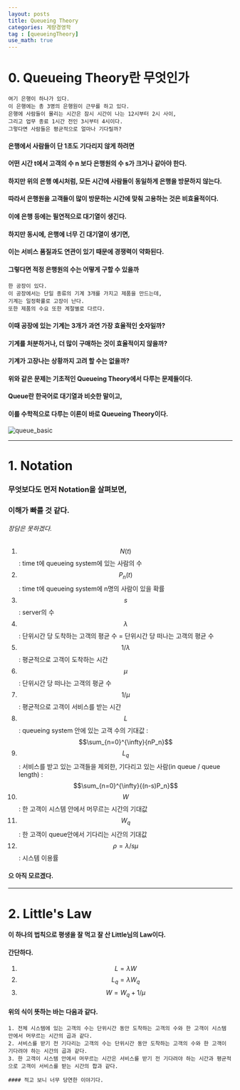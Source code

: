 ```yaml
---
layout: posts
title: Queueing Theory
categories: 계량경영학
tag : [queueingTheory]
use_math: true
---
```


# 0. Queueing Theory란 무엇인가
```
여기 은행이 하나가 있다.  
이 은행에는 총 3명의 은행원이 근무를 하고 있다.  
은행에 사람들이 몰리는 시간은 잠시 시간이 나는 12시부터 2시 사이,  
그리고 업무 종료 1시간 전인 3시부터 4시이다.  
그렇다면 사람들은 평균적으로 얼마나 기다릴까?  
```


#### 은행에서 사람들이 단 1초도 기다리지 않게 하려면  
#### 어떤 시간 t에서 고객의 수 n 보다 은행원의 수 s가 크거나 같아야 한다.  
#### 하지만 위의 은행 예시처럼, 모든 시간에 사람들이 동일하게 은행을 방문하지 않는다.  
#### 따라서 은행원을 고객들이 많이 방문하는 시간에 맞춰 고용하는 것은 비효율적이다.  
#### 이에 은행 등에는 필연적으로 대기열이 생긴다.  

#### 하지만 동시에, 은행에 너무 긴 대기열이 생기면,  
#### 이는 서비스 품질과도 연관이 있기 때문에 경쟁력이 약화된다.  
#### 그렇다면 적정 은행원의 수는 어떻게 구할 수 있을까 


```
한 공장이 있다. 
이 공장에서는 단일 종류의 기계 3개를 가지고 제품을 만드는데,  
기계는 일정확률로 고장이 난다.  
또한 제품의 수요 또한 계절별로 다르다.  
```
#### 이때 공장에 있는 기계는 3개가 과연 가장 효율적인 숫자일까?  
#### 기계를 처분하거나, 더 많이 구매하는 것이 효율적이지 않을까?  
#### 기계가 고장나는 상황까지 고려 할 수는 없을까?  

#### 위와 같은 문제는 기초적인 Queueing Theory에서 다루는 문제들이다.  
#### Queue란 한국어로 대기열과 비슷한 말이고,  
#### 이를 수학적으로 다루는 이론이 바로 Queueing Theory이다.  

![queue_basic](https://blogfiles.pstatic.net/MjAxODA1MDRfMzkg/MDAxNTI1NDAyODMzMDgz.Brr9zBtX_vEZV7xeuiqiu1VYf-R57tX-yYMAIDYPnZ0g.8lM3_tzAODeKifD1OPYmKs1xMRLwyM5xSZ52njM4EvYg.PNG.dreamistar7/queue_baisc.PNG)

---

# 1. Notation 

### 무엇보다도 먼저 Notation을 살펴보면, 
### 이해가 빠를 것 같다. 
###### 장담은 못하겠다. 

1. $$N(t)$$ : time t에 queueing system에 있는 사람의 수
2. $$P_n(t)$$ : time t에 queueing system에 n명의 사람이 있을 확률
3. $$s$$ : server의 수 
4. $$\lambda$$ : 단위시간 당 도착하는 고객의 평균 수 = 단위시간 당 떠나는 고객의 평균 수 
5. $$1/\lambda$$ : 평균적으로 고객이 도착하는 시간 
5. $$\mu$$ : 단위시간 당 떠나는 고객의 평균 수 
7. $$1/\mu$$ : 평균적으로 고객이 서비스를 받는 시간 
8.  $$L$$ : queueing system 안에 있는 고객 수의 기대값 : $$\sum_{n=0}^{\infty}{nP_n}$$
9. $$L_q$$ : 서비스를 받고 있는 고객들을 제외한, 기다리고 있는 사람(in queue / queue length) : $$\sum_{n=0}^{\infty}{(n-s)P_n}$$
10. $$W$$ : 한 고객이 시스템 안에서 머무르는 시간의 기대값 
11. $$W_q$$ : 한 고객이 queue안에서 기다리는 시간의 기대값
12. $$\rho = \lambda/s\mu$$ : 시스템 이용률 

#### 으 아직 모르겠다. 

---

# 2. Little's Law 
#### 이 하나의 법칙으로 평생을 잘 먹고 잘 산 Little님의 Law이다. 
#### 간단하다. 
1. $$ L = \lambda W$$
2. $$ L_q = \lambda W_q$$
3. $$ W = W_q + 1/\mu $$

#### 위의 식이 뜻하는 바는 다음과 같다. 
```
1. 전체 시스템에 있는 고객의 수는 단위시간 동안 도착하는 고객의 수와 한 고객이 시스템 안에서 머무르는 시간의 곱과 같다. 
2. 서비스를 받기 전 기다리는 고객의 수는 단위시간 동안 도착하는 고객의 수와 한 고객이 기다려야 하는 시간의 곱과 같다. 
3. 한 고객이 시스템 안에서 머무르는 시간은 서비스를 받기 전 기다려야 하는 시간과 평균적으로 고객이 서비스를 받는 시간의 합과 같다. 

#### 적고 보니 너무 당연한 이야기다. 










